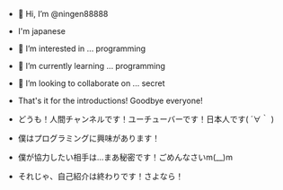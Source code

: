 - 👋 Hi, I’m @ningen88888
- I'm japanese
- 👀 I’m interested in ... programming
- 🌱 I’m currently learning ... programming
- 💞️ I’m looking to collaborate on ... secret
-  That's it for the introductions! Goodbye everyone!

- どうも！人間チャンネルです！ユーチューバーです！日本人です( ´∀｀ )
- 僕はプログラミングに興味があります！
- 僕が協力したい相手は...まあ秘密です！ごめんなさいm(__)m
- それじゃ、自己紹介は終わりです！さよなら！
<!---
ningen88888/ningen88888 is a ✨ special ✨ repository because its `README.md` (this file) appears on your GitHub profile.
You can click the Preview link to take a look at your changes.
--->
